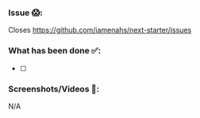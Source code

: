 ### Issue 😱:

Closes https://github.com/iamenahs/next-starter/issues

### What has been done ✅:

- [ ]

### Screenshots/Videos 🎥:

N/A
